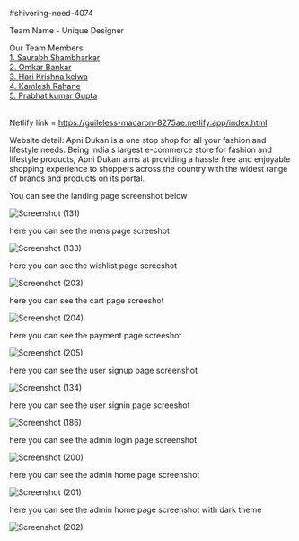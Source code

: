 #shivering-need-4074

Team Name - Unique Designer

Our Team Members
<br>
<a href="@Saurabh100kar">1. Saurabh Shambharkar </a>
<br>
<a href="@omkarb0031">2. Omkar Bankar  </a>
<br>
<a href="@krishna-4114">3. Hari Krishna kelwa</a>
<br>
<a href="@KamleshRahane">4. Kamlesh Rahane</a>
<br>
<a href="@prabhatgupta11">5. Prabhat kumar Gupta</a>
<br>
<br>

 
 Netlify link = https://guileless-macaron-8275ae.netlify.app/index.html
 
 
Website detail:
Apni Dukan is a one stop shop for all your fashion and lifestyle needs. Being India's largest e-commerce store for fashion and lifestyle products, Apni Dukan aims at providing a hassle free and enjoyable shopping experience to shoppers across the country with the widest range of brands and products on its portal.

You can see the landing page screenshot below

![Screenshot (131)](https://user-images.githubusercontent.com/101566192/213992192-a39d072d-2e95-4e87-b621-6b4d895d2a09.png)

here you can see the mens page screeshot 

![Screenshot (133)](https://user-images.githubusercontent.com/101566192/213992283-0028e125-0601-473e-85f3-d7c1e8b51c72.png)

here you can see the wishlist page screeshot 

![Screenshot (203)](https://user-images.githubusercontent.com/101566192/213993113-4ab8f7f9-a2b0-4510-95cd-0579235d9f5b.png)


here you can see the cart page screeshot 

![Screenshot (204)](https://user-images.githubusercontent.com/101566192/213993193-530f2005-e2b3-47b9-9ee9-51780e99aa4c.png)

here you can see the payment page screeshot 

![Screenshot (205)](https://user-images.githubusercontent.com/101566192/213993250-85cd8da8-7890-4bbf-8a89-4191d4c68c62.png)

here you can see the user signup page screenshot 

![Screenshot (134)](https://user-images.githubusercontent.com/101566192/213992330-410a526e-8de0-4343-8a8f-037b515d246a.png)

here you can see the user signin page screeshot

![Screenshot (186)](https://user-images.githubusercontent.com/101566192/213992423-83ea872f-0d50-41e1-8e2b-e3a33c023e0e.png)

here you can see the admin login page screenshot

![Screenshot (200)](https://user-images.githubusercontent.com/101566192/213992497-c1137567-b758-4396-a0ab-30534bf11211.png)

here you can see the admin home page screenshot

![Screenshot (201)](https://user-images.githubusercontent.com/101566192/213992565-e4715222-47ae-4359-9fc3-8c7947dd73d8.png)

here you can see the admin home page screenshot with dark theme

![Screenshot (202)](https://user-images.githubusercontent.com/101566192/213992661-d3ac3edb-c42f-4dca-84e4-5d11037acea4.png)









